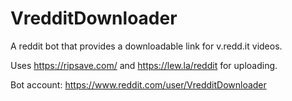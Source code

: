 # VredditDownloader

A reddit bot that provides a downloadable link for v.redd.it videos. 

Uses https://ripsave.com/ and https://lew.la/reddit for uploading.

Bot account: https://www.reddit.com/user/VredditDownloader  

